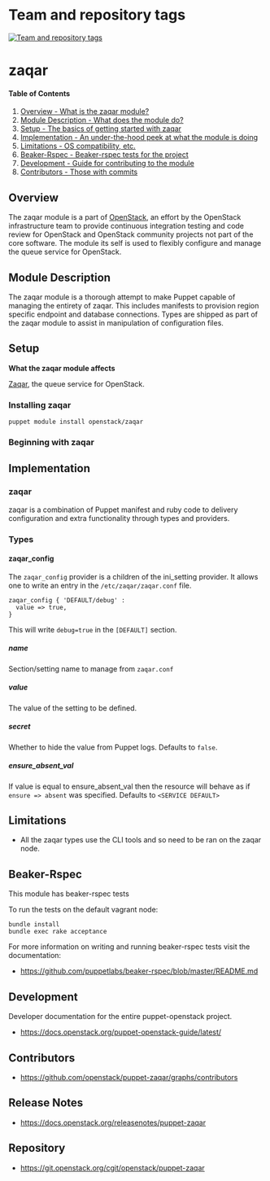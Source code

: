 Team and repository tags
========================

[![Team and repository tags](https://governance.openstack.org/tc/badges/puppet-zaqar.svg)](https://governance.openstack.org/tc/reference/tags/index.html)

<!-- Change things from this point on -->

zaqar
=======

#### Table of Contents

1. [Overview - What is the zaqar module?](#overview)
2. [Module Description - What does the module do?](#module-description)
3. [Setup - The basics of getting started with zaqar](#setup)
4. [Implementation - An under-the-hood peek at what the module is doing](#implementation)
5. [Limitations - OS compatibility, etc.](#limitations)
6. [Beaker-Rspec - Beaker-rspec tests for the project](#beaker-rpsec)
7. [Development - Guide for contributing to the module](#development)
8. [Contributors - Those with commits](#contributors)

Overview
--------

The zaqar module is a part of [OpenStack](https://opendev.org/openstack), an effort by the OpenStack infrastructure team to provide continuous integration testing and code review for OpenStack and OpenStack community projects not part of the core software.  The module its self is used to flexibly configure and manage the queue service for OpenStack.

Module Description
------------------

The zaqar module is a thorough attempt to make Puppet capable of managing the entirety of zaqar.  This includes manifests to provision region specific endpoint and database connections.  Types are shipped as part of the zaqar module to assist in manipulation of configuration files.

Setup
-----

**What the zaqar module affects**

[Zaqar](https://docs.openstack.org/zaqar/latest/), the queue service for OpenStack.

### Installing zaqar

    puppet module install openstack/zaqar

### Beginning with zaqar

Implementation
--------------

### zaqar

zaqar is a combination of Puppet manifest and ruby code to delivery configuration and extra functionality through types and providers.

### Types

#### zaqar_config

The `zaqar_config` provider is a children of the ini_setting provider. It allows one to write an entry in the `/etc/zaqar/zaqar.conf` file.

```puppet
zaqar_config { 'DEFAULT/debug' :
  value => true,
}
```

This will write `debug=true` in the `[DEFAULT]` section.

##### name

Section/setting name to manage from `zaqar.conf`

##### value

The value of the setting to be defined.

##### secret

Whether to hide the value from Puppet logs. Defaults to `false`.

##### ensure_absent_val

If value is equal to ensure_absent_val then the resource will behave as if `ensure => absent` was specified. Defaults to `<SERVICE DEFAULT>`

Limitations
-----------

* All the zaqar types use the CLI tools and so need to be ran on the zaqar node.

Beaker-Rspec
------------

This module has beaker-rspec tests

To run the tests on the default vagrant node:

```shell
bundle install
bundle exec rake acceptance
```

For more information on writing and running beaker-rspec tests visit the documentation:

* https://github.com/puppetlabs/beaker-rspec/blob/master/README.md

Development
-----------

Developer documentation for the entire puppet-openstack project.

* https://docs.openstack.org/puppet-openstack-guide/latest/

Contributors
------------

* https://github.com/openstack/puppet-zaqar/graphs/contributors

Release Notes
-------------

* https://docs.openstack.org/releasenotes/puppet-zaqar

Repository
----------

* https://git.openstack.org/cgit/openstack/puppet-zaqar
